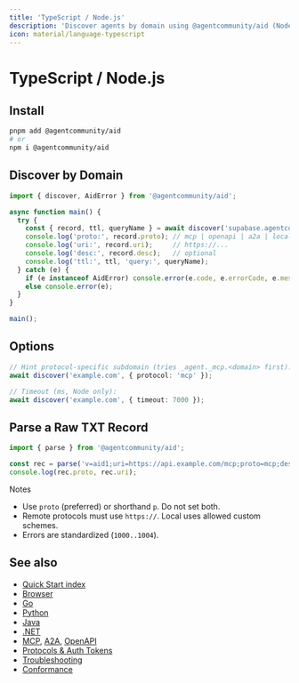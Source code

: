 ```yaml
---
title: 'TypeScript / Node.js'
description: 'Discover agents by domain using @agentcommunity/aid (Node.js)'
icon: material/language-typescript
---
```


# TypeScript / Node.js

## Install

```bash
pnpm add @agentcommunity/aid
# or
npm i @agentcommunity/aid
```

## Discover by Domain

```ts
import { discover, AidError } from '@agentcommunity/aid';

async function main() {
  try {
    const { record, ttl, queryName } = await discover('supabase.agentcommunity.org');
    console.log('proto:', record.proto); // mcp | openapi | a2a | local
    console.log('uri:', record.uri);     // https://...
    console.log('desc:', record.desc);   // optional
    console.log('ttl:', ttl, 'query:', queryName);
  } catch (e) {
    if (e instanceof AidError) console.error(e.code, e.errorCode, e.message);
    else console.error(e);
  }
}

main();
```

## Options

```ts
// Hint protocol-specific subdomain (tries _agent._mcp.<domain> first):
await discover('example.com', { protocol: 'mcp' });

// Timeout (ms, Node only):
await discover('example.com', { timeout: 7000 });
```

## Parse a Raw TXT Record

```ts
import { parse } from '@agentcommunity/aid';

const rec = parse('v=aid1;uri=https://api.example.com/mcp;proto=mcp;desc=Example');
console.log(rec.proto, rec.uri);
```

Notes

- Use `proto` (preferred) or shorthand `p`. Do not set both.
- Remote protocols must use `https://`. Local uses allowed custom schemes.
- Errors are standardized (`1000..1004`).

## See also

- [Quick Start index](./index.md)
- [Browser](./quickstart_browser.md)
- [Go](./quickstart_go.md)
- [Python](./quickstart_python.md)
- [Java](./quickstart_java.md)
- [.NET](./quickstart_dotnet.md)
- [MCP](./quickstart_mcp.md), [A2A](./quickstart_a2a.md), [OpenAPI](./quickstart_openapi.md)
- [Protocols & Auth Tokens](../protocols.md)
- [Troubleshooting](../troubleshooting.md)
- [Conformance](../conformance.md)



